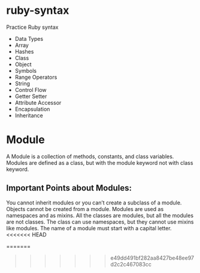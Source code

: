 # ruby-syntax
Practice Ruby syntax
- Data Types
- Array
- Hashes
- Class
- Object
- Symbols
- Range Operators
- String
- Control Flow
- Getter Setter
- Attribute Accessor
- Encapsulation
- Inheritance
# Module

A Module is a collection of methods, constants, and class variables. Modules are defined as a class, but with the module keyword not with class keyword.

## Important Points about Modules:

You cannot inherit modules or you can’t create a subclass of a module.
Objects cannot be created from a module.
Modules are used as namespaces and as mixins.
All the classes are modules, but all the modules are not classes.
The class can use namespaces, but they cannot use mixins like modules.
The name of a module must start with a capital letter.
<<<<<<< HEAD

=======
>>>>>>> e49dd491bf282aa8427be48ee97d2c2c467083cc
